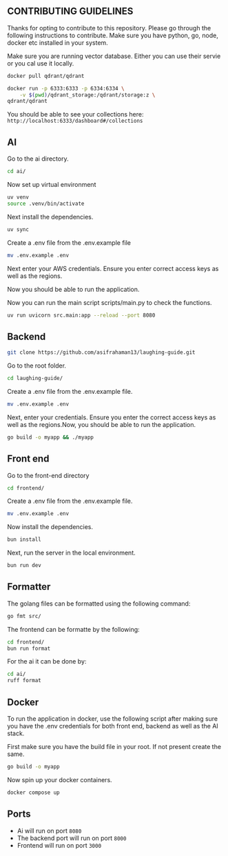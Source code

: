 ## CONTRIBUTING GUIDELINES

Thanks for opting to contribute to this repository. Please go through the following instructions to contribute. Make sure you have python, go, node, docker etc installed in your system.

Make sure you are running vector database. Either you can use their servie or you cal use it locally.

```bash
docker pull qdrant/qdrant
```

```bash
docker run -p 6333:6333 -p 6334:6334 \
    -v $(pwd)/qdrant_storage:/qdrant/storage:z \
qdrant/qdrant
```

You should be able to see your collections here: `http://localhost:6333/dashboard#/collections`

## AI

Go to the ai directory.

```bash
cd ai/
```

Now set up virtual environment

```bash
uv venv
source .venv/bin/activate
```

Next install the dependencies.

```bash
uv sync
```

Create a .env file from the .env.example file

```bash
mv .env.example .env
```

Next enter your AWS credentials. Ensure you enter correct access keys as well as the regions.

Now you should be able to run the application.

Now you can run the main script scripts/main.py to check the functions.

```bash
uv run uvicorn src.main:app --reload --port 8080
```

## Backend

```bash
git clone https://github.com/asifrahaman13/laughing-guide.git
```

Go to the root folder.

```bash
cd laughing-guide/
```

Create a .env file from the .env.example file.

```bash
mv .env.example .env
```

Next, enter your credentials. Ensure you enter the correct access keys as well as the regions.Now, you should be able to run the application.

```bash
go build -o myapp && ./myapp
```

## Front end

Go to the front-end directory

```bash
cd frontend/
```

Create a .env file from the .env.example file.

```bash
mv .env.example .env
```

Now install the dependencies.

```bash
bun install
```

Next, run the server in the local environment.

```bash
bun run dev
```

## Formatter

The golang files can be formatted using the following command:

```bash
go fmt src/
```

The frontend can be formatte by the following:

```bash
cd frontend/
bun run format
```

For the ai it can be done by:

```bash
cd ai/
ruff format
```

## Docker

To run the application in docker, use the following script after making sure you have the .env credentials for both front end, backend as well as the AI stack.

First make sure you have the build file in your root. If not present create the same.

```bash
go build -o myapp
```

Now spin up your docker containers.

```bash
docker compose up
```

## Ports

- Ai will run on port `8080`
- The backend port will run on port `8000`
- Frontend will run on port `3000`
